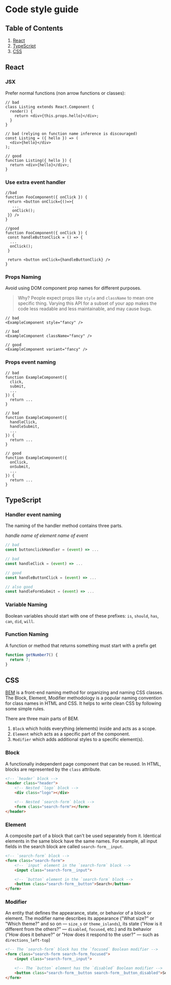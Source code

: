 # Code style guide

## Table of Contents

1. [React](#react)
2. [TypeScript](#typescript)
3. [CSS](#css)

## React

### JSX

Prefer normal functions (non arrow functions or classes):

```JSX
// bad
class Listing extends React.Component {
  render() {
    return <div>{this.props.hello}</div>;
  }
}

// bad (relying on function name inference is discouraged)
const Listing = ({ hello }) => (
  <div>{hello}</div>
);

// good
function Listing({ hello }) {
  return <div>{hello}</div>;
}
```

### Use extra event handler

```JSX
//bad
function FooComponent({ onClick }) {
 return <button onClick={()=>{
   ...
   onClick();
 }} />
}

//good
function FooComponent({ onClick }) {
 const handleButtonClick = () => {
  ...
  onClick();
 }

 return <button onClick={handleButtonClick} />
}
```

### Props Naming

Avoid using DOM component prop names for different purposes.

> Why? People expect props like `style` and `className` to mean one specific thing.
> Varying this API for a subset of your app makes the code less readable and less maintainable, and may cause bugs.

```JSX
// bad
<ExampleComponent style="fancy" />

// bad
<ExampleComponent className="fancy" />

// good
<ExampleComponent variant="fancy" />
```

### Props event naming

```JSX
// bad
function ExampleComponent({
  click,
  submit,
  ...
}) {
  return ...
}

// bad
function ExampleComponent({
  handleClick,
  handleSubmit,
  ...
}) {
  return ...
}

// good
function ExampleComponent({
  onClick,
  onSubmit,
  ...
}) {
  return ...
}

```

## TypeScript

### Handler event naming

The naming of the handler method contains three parts.

_handle_ _name of element_ _name of event_

```typescript
// bad
const buttonclickHandler = (event) => ...

// bad
const handleClick = (event) => ...

// good
const handleButtonClick = (event) => ...

// also good
const handleFormSubmit = (event) => ...
```

### Variable Naming

Boolean variables should start with one of these prefixes: `is`, `should`, `has`, `can`, `did`, `will`.

### Function Naming

A function or method that returns something must start with a prefix get

```typescript
function getNumber7() {
  return 7;
}
```

## CSS

[BEM](https://en.bem.info/methodology/quick-start/) is a front-end naming method for organizing and naming CSS classes.
The Block, Element, Modifier methodology is a popular naming convention for class names in HTML and CSS.
It helps to write clean CSS by following some simple rules.

There are three main parts of BEM.

1. `Block` which holds everything (elements) inside and acts as a scope.
2. `Element` which acts as a specific part of the component.
3. `Modifier` which adds additional styles to a specific element(s).

### Block

A functionally independent page component that can be reused. In HTML, blocks are represented by the `class` attribute.

```HTML
<!-- `header` block -->
<header class="header">
    <!-- Nested `logo` block -->
    <div class="logo"></div>

    <!-- Nested `search-form` block -->
    <form class="search-form"></form>
</header>
```

### Element

A composite part of a block that can't be used separately from it.
Identical elements in the same block have the same names. For example, all input fields in the search block are called `search-form__input`.

```HTML
<!-- `search-form` block -->
<form class="search-form">
    <!-- `input` element in the `search-form` block -->
    <input class="search-form__input">

    <!-- `button` element in the `search-form` block -->
    <button class="search-form__button">Search</button>
</form>
```

### Modifier

An entity that defines the appearance, state, or behavior of a block or element.
The modifier name describes its appearance ("What size?" or "Which theme?" and so on — `size_s` or `theme_islands`),
its state ("How is it different from the others?" — `disabled`, `focused`, etc.) and its behavior ("How does it behave?" or "How does it respond to the user?" — such as `directions_left-top`)

```HTML
<!-- The `search-form` block has the `focused` Boolean modifier -->
<form class="search-form search-form_focused">
    <input class="search-form__input">

    <!-- The `button` element has the `disabled` Boolean modifier -->
    <button class="search-form__button search-form__button_disabled">Search</button>
</form>
```
